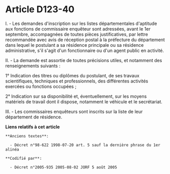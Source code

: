 # Article D123-40

I. - Les demandes d'inscription sur les listes départementales d'aptitude aux fonctions de commissaire enquêteur sont
adressées, avant le 1er septembre, accompagnées de toutes pièces justificatives, par lettre recommandée avec avis de
réception postal à la préfecture du département dans lequel le postulant a sa résidence principale ou sa résidence
administrative, s'il s'agit d'un fonctionnaire ou d'un agent public en activité.

II. - La demande est assortie de toutes précisions utiles, et notamment des renseignements suivants :

1° Indication des titres ou diplômes du postulant, de ses travaux scientifiques, techniques et professionnels, des
différentes activités exercées ou fonctions occupées ;

2° Indication sur sa disponibilité et, éventuellement, sur les moyens matériels de travail dont il dispose, notamment le
véhicule et le secrétariat.

III. - Les commissaires enquêteurs sont inscrits sur la liste de leur département de résidence.

**Liens relatifs à cet article**

	**Anciens textes**:

	  - Décret n°98-622 1998-07-20 art. 5 sauf la dernière phrase du 1er alinéa

	**Codifié par**:

	  - Décret n°2005-935 2005-08-02 JORF 5 août 2005
